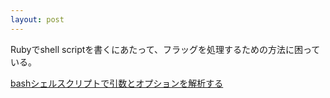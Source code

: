 ```yaml
---
layout: post
---
```


Rubyでshell scriptを書くにあたって、フラッグを処理するための方法に困っている。

[bashシェルスクリプトで引数とオプションを解析する](https://zenn.dev/kawarimidoll/articles/d546892a6d36eb)
